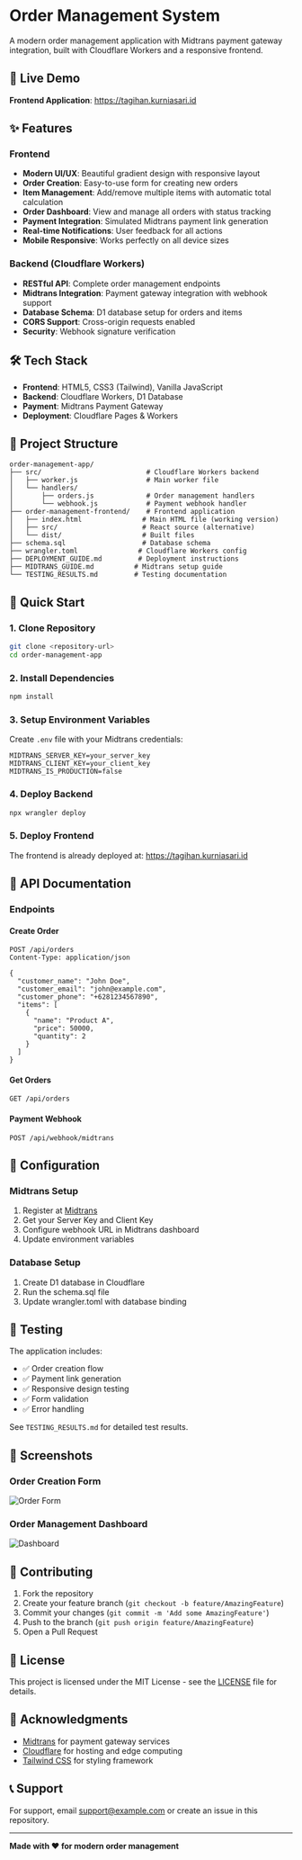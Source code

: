 # Order Management System

A modern order management application with Midtrans payment gateway integration, built with Cloudflare Workers and a responsive frontend.

## 🚀 Live Demo

**Frontend Application**: https://tagihan.kurniasari.id

## ✨ Features

### Frontend
- **Modern UI/UX**: Beautiful gradient design with responsive layout
- **Order Creation**: Easy-to-use form for creating new orders
- **Item Management**: Add/remove multiple items with automatic total calculation
- **Order Dashboard**: View and manage all orders with status tracking
- **Payment Integration**: Simulated Midtrans payment link generation
- **Real-time Notifications**: User feedback for all actions
- **Mobile Responsive**: Works perfectly on all device sizes

### Backend (Cloudflare Workers)
- **RESTful API**: Complete order management endpoints
- **Midtrans Integration**: Payment gateway integration with webhook support
- **Database Schema**: D1 database setup for orders and items
- **CORS Support**: Cross-origin requests enabled
- **Security**: Webhook signature verification

## 🛠️ Tech Stack

- **Frontend**: HTML5, CSS3 (Tailwind), Vanilla JavaScript
- **Backend**: Cloudflare Workers, D1 Database
- **Payment**: Midtrans Payment Gateway
- **Deployment**: Cloudflare Pages & Workers

## 📁 Project Structure

```
order-management-app/
├── src/                          # Cloudflare Workers backend
│   ├── worker.js                 # Main worker file
│   └── handlers/
│       ├── orders.js             # Order management handlers
│       └── webhook.js            # Payment webhook handler
├── order-management-frontend/    # Frontend application
│   ├── index.html               # Main HTML file (working version)
│   ├── src/                     # React source (alternative)
│   └── dist/                    # Built files
├── schema.sql                   # Database schema
├── wrangler.toml               # Cloudflare Workers config
├── DEPLOYMENT_GUIDE.md         # Deployment instructions
├── MIDTRANS_GUIDE.md          # Midtrans setup guide
└── TESTING_RESULTS.md         # Testing documentation
```

## 🚀 Quick Start

### 1. Clone Repository
```bash
git clone <repository-url>
cd order-management-app
```

### 2. Install Dependencies
```bash
npm install
```

### 3. Setup Environment Variables
Create `.env` file with your Midtrans credentials:
```env
MIDTRANS_SERVER_KEY=your_server_key
MIDTRANS_CLIENT_KEY=your_client_key
MIDTRANS_IS_PRODUCTION=false
```

### 4. Deploy Backend
```bash
npx wrangler deploy
```

### 5. Deploy Frontend
The frontend is already deployed at: https://tagihan.kurniasari.id

## 📖 API Documentation

### Endpoints

#### Create Order
```http
POST /api/orders
Content-Type: application/json

{
  "customer_name": "John Doe",
  "customer_email": "john@example.com",
  "customer_phone": "+6281234567890",
  "items": [
    {
      "name": "Product A",
      "price": 50000,
      "quantity": 2
    }
  ]
}
```

#### Get Orders
```http
GET /api/orders
```

#### Payment Webhook
```http
POST /api/webhook/midtrans
```

## 🔧 Configuration

### Midtrans Setup
1. Register at [Midtrans](https://midtrans.com)
2. Get your Server Key and Client Key
3. Configure webhook URL in Midtrans dashboard
4. Update environment variables

### Database Setup
1. Create D1 database in Cloudflare
2. Run the schema.sql file
3. Update wrangler.toml with database binding

## 🧪 Testing

The application includes:
- ✅ Order creation flow
- ✅ Payment link generation
- ✅ Responsive design testing
- ✅ Form validation
- ✅ Error handling

See `TESTING_RESULTS.md` for detailed test results.

## 📱 Screenshots

### Order Creation Form
![Order Form](https://via.placeholder.com/800x600?text=Order+Creation+Form)

### Order Management Dashboard
![Dashboard](https://via.placeholder.com/800x600?text=Order+Dashboard)

## 🤝 Contributing

1. Fork the repository
2. Create your feature branch (`git checkout -b feature/AmazingFeature`)
3. Commit your changes (`git commit -m 'Add some AmazingFeature'`)
4. Push to the branch (`git push origin feature/AmazingFeature`)
5. Open a Pull Request

## 📄 License

This project is licensed under the MIT License - see the [LICENSE](LICENSE) file for details.

## 🙏 Acknowledgments

- [Midtrans](https://midtrans.com) for payment gateway services
- [Cloudflare](https://cloudflare.com) for hosting and edge computing
- [Tailwind CSS](https://tailwindcss.com) for styling framework

## 📞 Support

For support, email support@example.com or create an issue in this repository.

---

**Made with ❤️ for modern order management**

